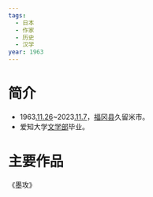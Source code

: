 ```yaml
---
tags:
  - 日本
  - 作家
  - 历史
  - 汉学
year: 1963
---
```

# 简介

- 1963[.11.26](2024-11-26.md)~2023[.11.7](2024-11-07.md)，[福冈县](福冈县.md)久留米市。
- 爱知大学[文学部](文学部.md)毕业。
# 主要作品

《墨攻》